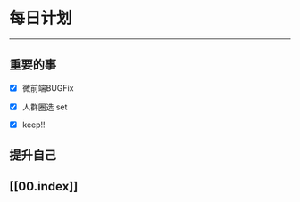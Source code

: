 
# 每日计划
---
## 重要的事

- [x]  微前端BUGFix
- [x]  人群圈选 set
- [x]  keep!!



## 提升自己

  



## [[00.index]]











